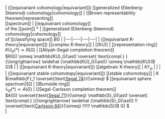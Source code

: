 
| ([[equivariant cohomology|equivariant]]) [[generalized (Eilenberg-Steenrod) cohomology|cohomology]] | [[Brown representability theorem|representing]] <br/> [[spectrum]] | [[equivariant cohomology]] <br/> of the [[point]] $\ast$ |  [[generalized (Eilenberg-Steenrod) cohomology|cohomology]] <br/> of [[classifying space]] $B G$ |
|---|----|---|---|
| ([[equivariant K-theory|equivariant]]) [[complex K-theory]] | [[KU]] |  [[representation ring]] <br/> $KU_G(\ast) \simeq R(G)$ | [[Atiyah-Segal completion theorem]] <br/> $R(G) \simeq  \mathbb{KU}_G(\ast)  \overset{ \text{compl.} }{\longrightarrow} \widehat {\mathbb{KU}_G(\ast)}  \simeq \mathbb{KU}(B G)$  |
| ([[equivariant K-theory|equivariant]]) [[algebraic K-theory]] | $K \mathbb{F}_p$ |  |  |
| ([[equivariant stable cohomotopy|equivariant]]) [[stable cohomotopy]] | K $\mathbb{F}_1 \overset{\text{<a href="stable cohomotopy#StableCohomotopyIsAlgebraicKTheoryOverFieldWithOneElement">Segal 74</a>}}{\simeq} $ [[equivariant sphere spectrum|S]]  | [[Burnside ring]] <br/> $\mathbb{S}_G(\ast) \simeq A(G)$ |  [[Segal-Carlsson completion theorem]] <br/> $A(G) \overset{\text{<a href="https://ncatlab.org/nlab/show/Burnside+ring+is+equivariant+stable+cohomotopy+of+the+point">Segal 71</a>}}{\simeq}  \mathbb{S}_G(\ast)  \overset{ \text{compl.} }{\longrightarrow} \widehat {\mathbb{S}_G(\ast)} \!\! \overset{\text{<a href="https://ncatlab.org/nlab/show/Segal-Carlsson+completion+theorem">Carlsson 84</a>}}{\simeq} \!\!\!\!\!\! \mathbb{S}(B G) $ <br/>  |
